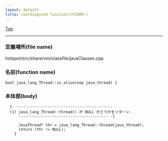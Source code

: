 ```yaml
---
layout: default
title: (unrecognied function)(FIXME!)
---
```

[Top](../index.html)

--- 
### 定義場所(file name)
hotspot/src/share/vm/classfile/javaClasses.cpp

### 名前(function name)
```
bool java_lang_Thread::is_alive(oop java_thread) {
```

### 本体部(body)
```
  {- -------------------------------------------
  (1) java_lang_Thread::thread() が NULL かどうかをリターン.
      ---------------------------------------- -}

	  JavaThread* thr = java_lang_Thread::thread(java_thread);
	  return (thr != NULL);
	}
	
```


